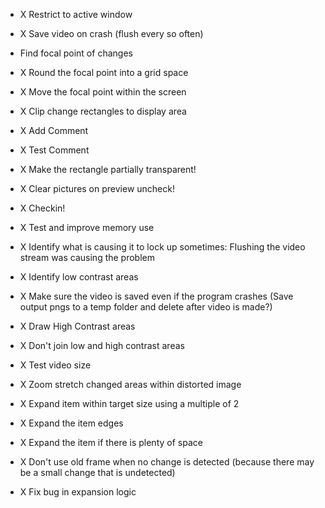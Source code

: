 ﻿- X Restrict to active window
- X Save video on crash (flush every so often)
- Find focal point of changes
- X Round the focal point into a grid space
- X Move the focal point within the screen
- X Clip change rectangles to display area
- X Add Comment
- X Test Comment
- X Make the rectangle partially transparent!
- X Clear pictures on preview uncheck!
- X Checkin!
- X Test and improve memory use
- X Identify what is causing it to lock up sometimes: Flushing the video stream was causing the problem
- X Identify low contrast areas
- X Make sure the video is saved even if the program crashes (Save output pngs to a temp folder and delete after video is made?)
- X Draw High Contrast areas
- X Don't join low and high contrast areas
- X Test video size
- X Zoom stretch changed areas within distorted image
- X Expand item within target size using a multiple of 2

- X Expand the item edges
- X Expand the item if there is plenty of space

- X Don't use old frame when no change is detected (because there may be a small change that is undetected)
- X Fix bug in expansion logic
